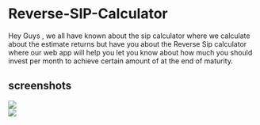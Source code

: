 # Reverse-SIP-Calculator
Hey Guys , we all have known about the sip calculator where we calculate about the estimate returns but have you about the Reverse Sip calculator where our web app will help you let you know about how much you should invest per month to achieve certain amount of at the end of maturity.

## screenshots
<img src="https://user-images.githubusercontent.com/87715967/156914854-63d82fdd-dd9f-4c13-902d-66446ec52c40.png"/> <br>
<img src="https://user-images.githubusercontent.com/87715967/156914935-f5a07747-ebb9-4543-9371-94ffeeeebffa.png"/>


